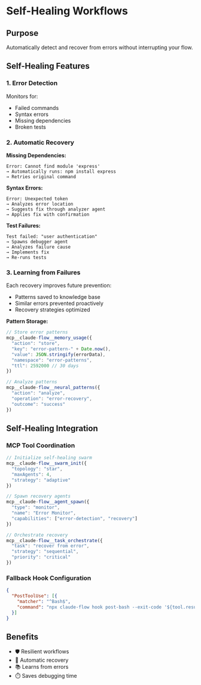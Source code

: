 # Self-Healing Workflows

## Purpose
Automatically detect and recover from errors without interrupting your flow.

## Self-Healing Features

### 1. Error Detection
Monitors for:
- Failed commands
- Syntax errors
- Missing dependencies
- Broken tests

### 2. Automatic Recovery

**Missing Dependencies:**
```
Error: Cannot find module 'express'
→ Automatically runs: npm install express
→ Retries original command
```

**Syntax Errors:**
```
Error: Unexpected token
→ Analyzes error location
→ Suggests fix through analyzer agent
→ Applies fix with confirmation
```

**Test Failures:**
```
Test failed: "user authentication"
→ Spawns debugger agent
→ Analyzes failure cause
→ Implements fix
→ Re-runs tests
```

### 3. Learning from Failures
Each recovery improves future prevention:
- Patterns saved to knowledge base
- Similar errors prevented proactively
- Recovery strategies optimized

**Pattern Storage:**
```javascript
// Store error patterns
mcp__claude-flow__memory_usage({
  "action": "store",
  "key": "error-pattern-" + Date.now(),
  "value": JSON.stringify(errorData),
  "namespace": "error-patterns",
  "ttl": 2592000 // 30 days
})

// Analyze patterns
mcp__claude-flow__neural_patterns({
  "action": "analyze",
  "operation": "error-recovery",
  "outcome": "success"
})
```

## Self-Healing Integration

### MCP Tool Coordination
```javascript
// Initialize self-healing swarm
mcp__claude-flow__swarm_init({
  "topology": "star",
  "maxAgents": 4,
  "strategy": "adaptive"
})

// Spawn recovery agents
mcp__claude-flow__agent_spawn({
  "type": "monitor",
  "name": "Error Monitor",
  "capabilities": ["error-detection", "recovery"]
})

// Orchestrate recovery
mcp__claude-flow__task_orchestrate({
  "task": "recover from error",
  "strategy": "sequential",
  "priority": "critical"
})
```

### Fallback Hook Configuration
```json
{
  "PostToolUse": [{
    "matcher": "^Bash$",
    "command": "npx claude-flow hook post-bash --exit-code '${tool.result.exitCode}' --auto-recover"
  }]
}
```

## Benefits
- 🛡️ Resilient workflows
- 🔄 Automatic recovery
- 📚 Learns from errors
- ⏱️ Saves debugging time